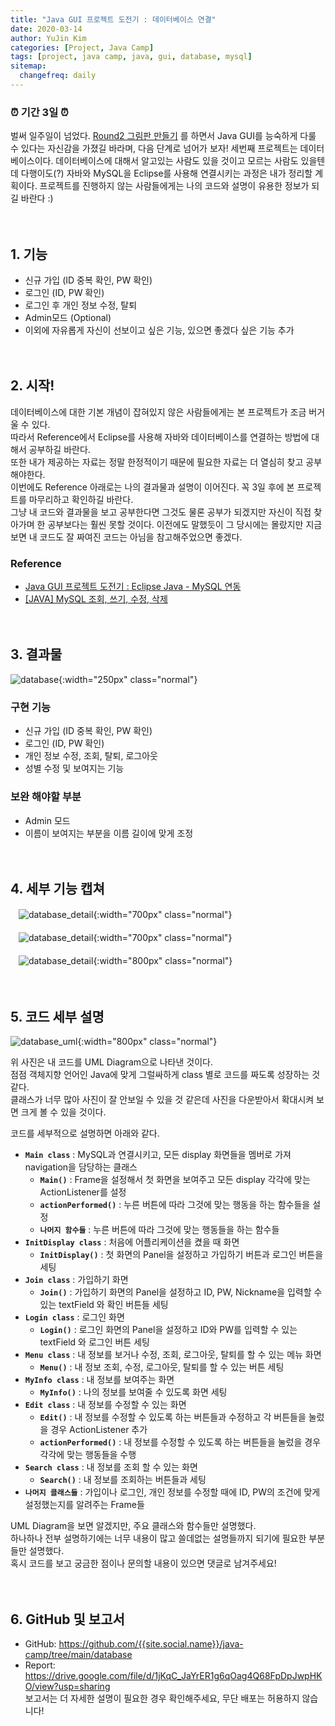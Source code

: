 ```yaml
---
title: "Java GUI 프로젝트 도전기 : 데이터베이스 연결"
date: 2020-03-14
author: YuJin Kim
categories: [Project, Java Camp]
tags: [project, java camp, java, gui, database, mysql]
sitemap:
  changefreq: daily
---
```


### ⏰ 기간 3일 ⏰

벌써 일주일이 넘었다. [Round2 그림판 만들기]({{site.url}}/posts/draw_board) 를 하면서 Java GUI를 능숙하게 다룰 수 있다는 자신감을 가졌길 바라며, 다음 단계로 넘어가 보자! 세번째 프로젝트는 데이터베이스이다. 데이터베이스에 대해서 알고있는 사람도 있을 것이고 모르는 사람도 있을텐데 다행이도(?) 자바와 MySQL을 Eclipse를 사용해 연결시키는 과정은 내가 정리할 계획이다. 프로젝트를 진행하지 않는 사람들에게는 나의 코드와 설명이 유용한 정보가 되길 바란다 :)  
<br/>
<br/>

## 1. 기능

- 신규 가입 (ID 중복 확인, PW 확인)
- 로그인 (ID, PW 확인)
- 로그인 후 개인 정보 수정, 탈퇴
- Admin모드 (Optional)
- 이외에 자유롭게 자신이 선보이고 싶은 기능, 있으면 좋겠다 싶은 기능 추가
  <br/><br/><br/>

## 2. 시작!

데이터베이스에 대한 기본 개념이 잡혀있지 않은 사람들에게는 본 프로젝트가 조금 버거울 수 있다.  
따라서 Reference에서 Eclipse를 사용해 자바와 데이터베이스를 연결하는 방법에 대해서 공부하길 바란다.  
또한 내가 제공하는 자료는 정말 한정적이기 때문에 필요한 자료는 더 열심히 찾고 공부해야한다.  
이번에도 Reference 아래로는 나의 결과물과 설명이 이어진다. 꼭 3일 후에 본 프로젝트를 마무리하고 확인하길 바란다.  
그냥 내 코드와 결과물을 보고 공부한다면 그것도 물론 공부가 되겠지만 자신이 직접 찾아가며 한 공부보다는 훨씬 못할 것이다. 이전에도 말했듯이 그 당시에는 몰랐지만 지금보면 내 코드도 잘 짜여진 코드는 아님을 참고해주었으면 좋겠다.

### Reference

- [Java GUI 프로젝트 도전기 : Eclipse Java - MySQL 연동]({{site.url}}/posts/java_mysql)
- [[JAVA] MySQL 조회, 쓰기, 수정, 삭제](https://goppa.tistory.com/entry/MySQL-%EC%A1%B0%ED%9A%8C-%EC%93%B0%EA%B8%B0-%EC%88%98%EC%A0%95-%EC%82%AD%EC%A0%9C)
  <br/><br/><br/>

## 3. 결과물

![database](/assets/img/post/project/java-camp/database.png){:width="250px" class="normal"}

### 구현 기능

- 신규 가입 (ID 중복 확인, PW 확인)
- 로그인 (ID, PW 확인)
- 개인 정보 수정, 조회, 탈퇴, 로그아웃
- 성별 수정 및 보여지는 기능

### 보완 해야할 부분

- Admin 모드
- 이름이 보여지는 부분을 이름 길이에 맞게 조정
  <br/><br/><br/>

## 4. 세부 기능 캡쳐

ㅤ![database_detail](</assets/img/post/project/java-camp/database_detail(1).png>){:width="700px" class="normal"}  
<br/>
ㅤ![database_detail](</assets/img/post/project/java-camp/database_detail(2).png>){:width="700px" class="normal"}  
<br/>
ㅤ![database_detail](</assets/img/post/project/java-camp/database_detail(3).png>){:width="800px" class="normal"}
<br/><br/><br/>

## 5. 코드 세부 설명

![database_uml](/assets/img/post/project/java-camp/database_uml.gif){:width="800px" class="normal"}

위 사진은 내 코드를 UML Diagram으로 나타낸 것이다.  
점점 객체지향 언어인 Java에 맞게 그럴싸하게 class 별로 코드를 짜도록 성장하는 것 같다.  
클래스가 너무 많아 사진이 잘 안보일 수 있을 것 같은데 사진을 다운받아서 확대시켜 보면 크게 볼 수 있을 것이다.

코드를 세부적으로 설명하면 아래와 같다.

- **`Main class`** : MySQL과 연결시키고, 모든 display 화면들을 멤버로 가져 navigation을 담당하는 클래스
  - **`Main()`** : Frame을 설정해서 첫 화면을 보여주고 모든 display 각각에 맞는 ActionListener를 설정
  - **`actionPerformed()`** : 누른 버튼에 따라 그것에 맞는 행동을 하는 함수들을 설정
  - **`나머지 함수들`** : 누른 버튼에 따라 그것에 맞는 행동들을 하는 함수들
- **`InitDisplay class`** : 처음에 어플리케이션을 켰을 때 화면
  - **`InitDisplay()`** : 첫 화면의 Panel을 설정하고 가입하기 버튼과 로그인 버튼을 세팅
- **`Join class`** : 가입하기 화면
  - **`Join()`** : 가입하기 화면의 Panel을 설정하고 ID, PW, Nickname을 입력할 수 있는 textField 와 확인 버튼들 세팅
- **`Login class`** : 로그인 화면
  - **`Login()`** : 로그인 화면의 Panel을 설정하고 ID와 PW를 입력할 수 있는 textField 와 로그인 버튼 세팅
- **`Menu class`** : 내 정보를 보거나 수정, 조회, 로그아웃, 탈퇴를 할 수 있는 메뉴 화면
  - **`Menu()`** : 내 정보 조회, 수정, 로그아웃, 탈퇴를 할 수 있는 버튼 세팅
- **`MyInfo class`** : 내 정보를 보여주는 화면
  - **`MyInfo()`** : 나의 정보를 보여줄 수 있도록 화면 세팅
- **`Edit class`** : 내 정보를 수정할 수 있는 화면
  - **`Edit()`** : 내 정보를 수정할 수 있도록 하는 버튼들과 수정하고 각 버튼들을 눌렀을 경우 ActionListener 추가
  - **`actionPerformed()`** : 내 정보를 수정할 수 있도록 하는 버튼들을 눌렀을 경우 각각에 맞는 행동들을 수행
- **`Search class`** : 내 정보를 조회 할 수 있는 화면
  - **`Search()`** : 내 정보를 조회하는 버튼들과 세팅
- **`나머지 클래스들`** : 가입이나 로그인, 개인 정보를 수정할 때에 ID, PW의 조건에 맞게 설정했는지를 알려주는 Frame들

UML Diagram을 보면 알겠지만, 주요 클래스와 함수들만 설명했다.  
하나하나 전부 설명하기에는 너무 내용이 많고 쓸데없는 설명들까지 되기에 필요한 부분들만 설명했다.  
혹시 코드를 보고 궁금한 점이나 문의할 내용이 있으면 댓글로 남겨주세요!
<br/><br/><br/>

## 6. GitHub 및 보고서

- GitHub: <https://github.com/{{site.social.name}}/java-camp/tree/main/database>
- Report: <https://drive.google.com/file/d/1jKqC_JaYrER1g6qOag4Q68FpDpJwpHKO/view?usp=sharing>  
  보고서는 더 자세한 설명이 필요한 경우 확인해주세요, 무단 배포는 허용하지 않습니다!

